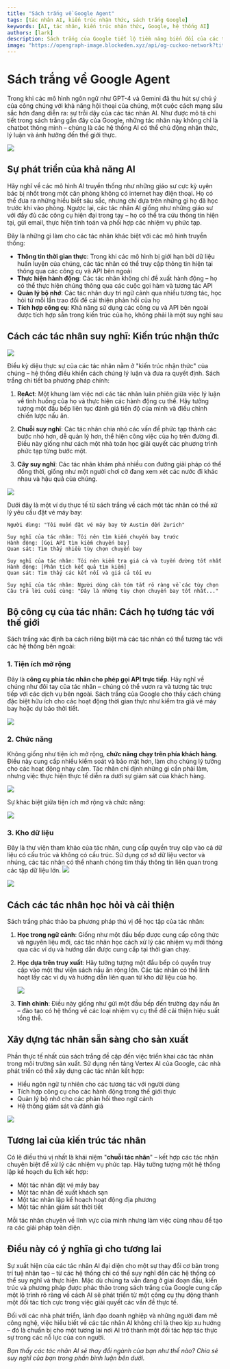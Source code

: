 ```yaml
---
title: "Sách trắng về Google Agent"
tags: [tác nhân AI, kiến trúc nhận thức, sách trắng Google]
keywords: [AI, tác nhân, kiến trúc nhận thức, Google, hệ thống AI]
authors: [lark]
description: Sách trắng của Google tiết lộ tiềm năng biến đổi của các tác nhân AI, thể hiện khả năng nhận thức, lý luận và ảnh hưởng đến thế giới thực của chúng. Khám phá cách các tác nhân này khác biệt với các mô hình AI truyền thống thông qua khả năng truy cập thông tin thời gian thực, thực hiện hành động và tích hợp công cụ.
image: "https://opengraph-image.blockeden.xyz/api/og-cuckoo-network?title=S%C3%A1ch%20tr%E1%BA%AFng%20v%E1%BB%81%20Google%20Agent"
---
```


# Sách trắng về Google Agent

Trong khi các mô hình ngôn ngữ như GPT-4 và Gemini đã thu hút sự chú ý của công chúng với khả năng hội thoại của chúng, một cuộc cách mạng sâu sắc hơn đang diễn ra: sự trỗi dậy của các tác nhân AI. Như được mô tả chi tiết trong sách trắng gần đây của Google, những tác nhân này không chỉ là chatbot thông minh – chúng là các hệ thống AI có thể chủ động nhận thức, lý luận và ảnh hưởng đến thế giới thực.

![](https://opengraph-image.blockeden.xyz/api/og-cuckoo-network?title=S%C3%A1ch%20tr%E1%BA%AFng%20v%E1%BB%81%20Google%20Agent)

## Sự phát triển của khả năng AI

Hãy nghĩ về các mô hình AI truyền thống như những giáo sư cực kỳ uyên bác bị nhốt trong một căn phòng không có internet hay điện thoại. Họ có thể đưa ra những hiểu biết sâu sắc, nhưng chỉ dựa trên những gì họ đã học trước khi vào phòng. Ngược lại, các tác nhân AI giống như những giáo sư với đầy đủ các công cụ hiện đại trong tay – họ có thể tra cứu thông tin hiện tại, gửi email, thực hiện tính toán và phối hợp các nhiệm vụ phức tạp.

Đây là những gì làm cho các tác nhân khác biệt với các mô hình truyền thống:

- **Thông tin thời gian thực**: Trong khi các mô hình bị giới hạn bởi dữ liệu huấn luyện của chúng, các tác nhân có thể truy cập thông tin hiện tại thông qua các công cụ và API bên ngoài
- **Thực hiện hành động**: Các tác nhân không chỉ đề xuất hành động – họ có thể thực hiện chúng thông qua các cuộc gọi hàm và tương tác API
- **Quản lý bộ nhớ**: Các tác nhân duy trì ngữ cảnh qua nhiều tương tác, học hỏi từ mỗi lần trao đổi để cải thiện phản hồi của họ
- **Tích hợp công cụ**: Khả năng sử dụng các công cụ và API bên ngoài được tích hợp sẵn trong kiến trúc của họ, không phải là một suy nghĩ sau

## Cách các tác nhân suy nghĩ: Kiến trúc nhận thức

![](https://cuckoo-network.b-cdn.net/google-agent-1-arch.webp)

Điều kỳ diệu thực sự của các tác nhân nằm ở "kiến trúc nhận thức" của chúng – hệ thống điều khiển cách chúng lý luận và đưa ra quyết định. Sách trắng chi tiết ba phương pháp chính:

1. **ReAct**: Một khung làm việc nơi các tác nhân luân phiên giữa việc lý luận về tình huống của họ và thực hiện các hành động cụ thể. Hãy tưởng tượng một đầu bếp liên tục đánh giá tiến độ của mình và điều chỉnh chiến lược nấu ăn.

2. **Chuỗi suy nghĩ**: Các tác nhân chia nhỏ các vấn đề phức tạp thành các bước nhỏ hơn, dễ quản lý hơn, thể hiện công việc của họ trên đường đi. Điều này giống như cách một nhà toán học giải quyết các phương trình phức tạp từng bước một.

3. **Cây suy nghĩ**: Các tác nhân khám phá nhiều con đường giải pháp có thể đồng thời, giống như một người chơi cờ đang xem xét các nước đi khác nhau và hậu quả của chúng.

![](https://cuckoo-network.b-cdn.net/google-agent-2-reasoning-in-the-orchestration-layer.webp)

Dưới đây là một ví dụ thực tế từ sách trắng về cách một tác nhân có thể xử lý yêu cầu đặt vé máy bay:

```
Người dùng: "Tôi muốn đặt vé máy bay từ Austin đến Zurich"

Suy nghĩ của tác nhân: Tôi nên tìm kiếm chuyến bay trước
Hành động: [Gọi API tìm kiếm chuyến bay]
Quan sát: Tìm thấy nhiều tùy chọn chuyến bay

Suy nghĩ của tác nhân: Tôi nên kiểm tra giá cả và tuyến đường tốt nhất
Hành động: [Phân tích kết quả tìm kiếm]
Quan sát: Tìm thấy các kết nối và giá cả tối ưu

Suy nghĩ của tác nhân: Người dùng cần tóm tắt rõ ràng về các tùy chọn
Câu trả lời cuối cùng: "Đây là những tùy chọn chuyến bay tốt nhất..."
```

## Bộ công cụ của tác nhân: Cách họ tương tác với thế giới

Sách trắng xác định ba cách riêng biệt mà các tác nhân có thể tương tác với các hệ thống bên ngoài:

### 1. Tiện ích mở rộng

Đây là **công cụ phía tác nhân cho phép gọi API trực tiếp**. Hãy nghĩ về chúng như đôi tay của tác nhân – chúng có thể vươn ra và tương tác trực tiếp với các dịch vụ bên ngoài. Sách trắng của Google cho thấy cách chúng đặc biệt hữu ích cho các hoạt động thời gian thực như kiểm tra giá vé máy bay hoặc dự báo thời tiết.

![](https://cuckoo-network.b-cdn.net/google-agent-3-extension.webp)

### 2. Chức năng
Không giống như tiện ích mở rộng, **chức năng chạy trên phía khách hàng**. Điều này cung cấp nhiều kiểm soát và bảo mật hơn, làm cho chúng lý tưởng cho các hoạt động nhạy cảm. Tác nhân chỉ định những gì cần phải làm, nhưng việc thực hiện thực tế diễn ra dưới sự giám sát của khách hàng.

![](https://cuckoo-network.b-cdn.net/google-agent-8-function.webp)

Sự khác biệt giữa tiện ích mở rộng và chức năng:

![](https://cuckoo-network.b-cdn.net/google-agent-9-diff-extensions-functions.webp)

### 3. Kho dữ liệu

Đây là thư viện tham khảo của tác nhân, cung cấp quyền truy cập vào cả dữ liệu có cấu trúc và không có cấu trúc. Sử dụng cơ sở dữ liệu vector và nhúng, các tác nhân có thể nhanh chóng tìm thấy thông tin liên quan trong các tập dữ liệu lớn.
![](https://cuckoo-network.b-cdn.net/google-agent-4-data-store.webp)

![](https://cuckoo-network.b-cdn.net/google-agent-5-data-store-details.webp)

## Cách các tác nhân học hỏi và cải thiện

Sách trắng phác thảo ba phương pháp thú vị để học tập của tác nhân:

1. **Học trong ngữ cảnh**: Giống như một đầu bếp được cung cấp công thức và nguyên liệu mới, các tác nhân học cách xử lý các nhiệm vụ mới thông qua các ví dụ và hướng dẫn được cung cấp tại thời gian chạy.

2. **Học dựa trên truy xuất**: Hãy tưởng tượng một đầu bếp có quyền truy cập vào một thư viện sách nấu ăn rộng lớn. Các tác nhân có thể linh hoạt lấy các ví dụ và hướng dẫn liên quan từ kho dữ liệu của họ.

   ![](https://cuckoo-network.b-cdn.net/google-agent-6-rag-workflow.webp)

3. **Tinh chỉnh**: Điều này giống như gửi một đầu bếp đến trường dạy nấu ăn – đào tạo có hệ thống về các loại nhiệm vụ cụ thể để cải thiện hiệu suất tổng thể.

## Xây dựng tác nhân sẵn sàng cho sản xuất

Phần thực tế nhất của sách trắng đề cập đến việc triển khai các tác nhân trong môi trường sản xuất. Sử dụng nền tảng Vertex AI của Google, các nhà phát triển có thể xây dựng các tác nhân kết hợp:

- Hiểu ngôn ngữ tự nhiên cho các tương tác với người dùng
- Tích hợp công cụ cho các hành động trong thế giới thực
- Quản lý bộ nhớ cho các phản hồi theo ngữ cảnh
- Hệ thống giám sát và đánh giá

![](https://cuckoo-network.b-cdn.net/google-agent-7-e2e-built-with-vertex.webp)

## Tương lai của kiến trúc tác nhân

Có lẽ điều thú vị nhất là khái niệm "**chuỗi tác nhân**" – kết hợp các tác nhân chuyên biệt để xử lý các nhiệm vụ phức tạp. Hãy tưởng tượng một hệ thống lập kế hoạch du lịch kết hợp:

- Một tác nhân đặt vé máy bay
- Một tác nhân đề xuất khách sạn
- Một tác nhân lập kế hoạch hoạt động địa phương
- Một tác nhân giám sát thời tiết

Mỗi tác nhân chuyên về lĩnh vực của mình nhưng làm việc cùng nhau để tạo ra các giải pháp toàn diện.

## Điều này có ý nghĩa gì cho tương lai

Sự xuất hiện của các tác nhân AI đại diện cho một sự thay đổi cơ bản trong trí tuệ nhân tạo – từ các hệ thống chỉ có thể suy nghĩ đến các hệ thống có thể suy nghĩ và thực hiện. Mặc dù chúng ta vẫn đang ở giai đoạn đầu, kiến trúc và phương pháp được phác thảo trong sách trắng của Google cung cấp một lộ trình rõ ràng về cách AI sẽ phát triển từ một công cụ thụ động thành một đối tác tích cực trong việc giải quyết các vấn đề thực tế.

Đối với các nhà phát triển, lãnh đạo doanh nghiệp và những người đam mê công nghệ, việc hiểu biết về các tác nhân AI không chỉ là theo kịp xu hướng – đó là chuẩn bị cho một tương lai nơi AI trở thành một đối tác hợp tác thực sự trong các nỗ lực của con người.

*Bạn thấy các tác nhân AI sẽ thay đổi ngành của bạn như thế nào? Chia sẻ suy nghĩ của bạn trong phần bình luận bên dưới.*
